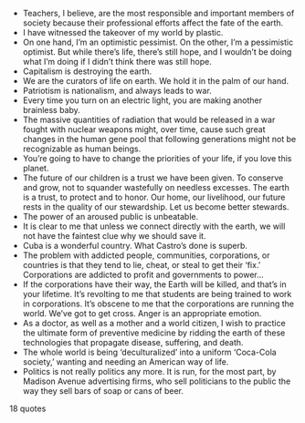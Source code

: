  - Teachers, I believe, are the most responsible and important members of society because their professional efforts affect the fate of the earth.
 - I have witnessed the takeover of my world by plastic.
 - On one hand, I’m an optimistic pessimist. On the other, I’m a pessimistic optimist. But while there’s life, there’s still hope, and I wouldn’t be doing what I’m doing if I didn’t think there was still hope.
 - Capitalism is destroying the earth.
 - We are the curators of life on earth. We hold it in the palm of our hand.
 - Patriotism is nationalism, and always leads to war.
 - Every time you turn on an electric light, you are making another brainless baby.
 - The massive quantities of radiation that would be released in a war fought with nuclear weapons might, over time, cause such great changes in the human gene pool that following generations might not be recognizable as human beings.
 - You’re going to have to change the priorities of your life, if you love this planet.
 - The future of our children is a trust we have been given. To conserve and grow, not to squander wastefully on needless excesses. The earth is a trust, to protect and to honor. Our home, our livelihood, our future rests in the quality of our stewardship. Let us become better stewards.
 - The power of an aroused public is unbeatable.
 - It is clear to me that unless we connect directly with the earth, we will not have the faintest clue why we should save it.
 - Cuba is a wonderful country. What Castro’s done is superb.
 - The problem with addicted people, communities, corporations, or countries is that they tend to lie, cheat, or steal to get their ‘fix.’ Corporations are addicted to profit and governments to power...
 - If the corporations have their way, the Earth will be killed, and that’s in your lifetime. It’s revolting to me that students are being trained to work in corporations. It’s obscene to me that the corporations are running the world. We’ve got to get cross. Anger is an appropriate emotion.
 - As a doctor, as well as a mother and a world citizen, I wish to practice the ultimate form of preventive medicine by ridding the earth of these technologies that propagate disease, suffering, and death.
 - The whole world is being ‘deculturalized’ into a uniform ‘Coca-Cola society,’ wanting and needing an American way of life.
 - Politics is not really politics any more. It is run, for the most part, by Madison Avenue advertising firms, who sell politicians to the public the way they sell bars of soap or cans of beer.

18 quotes